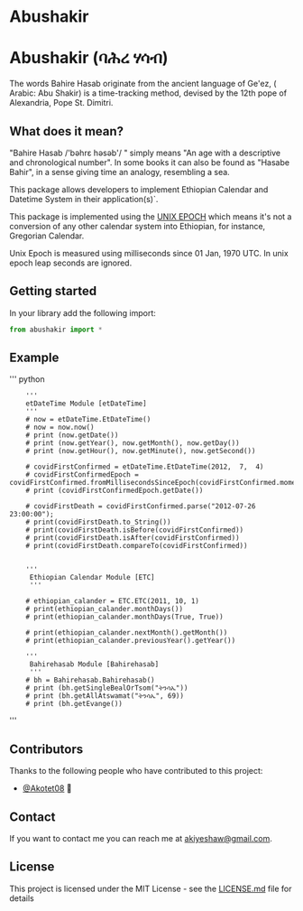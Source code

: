 # Abushakir
# Abushakir (ባሕረ ሃሳብ)

The words Bahire Hasab originate from the ancient language of Ge'ez, ( Arabic: Abu Shakir) is a
time-tracking method, devised by the 12th pope of Alexandria, Pope St. Dimitri.

## What does it mean?

"Bahire Hasab /'bəhrɛ həsəb'/  " simply means "An age with a descriptive and chronological number". In some books it can also be found as "Hasabe Bahir", in a sense giving time an analogy, resembling a sea.

This package allows developers to implement Ethiopian Calendar and Datetime System in their application(s)`.

This package is implemented using the [UNIX EPOCH](https://en.wikipedia.org/wiki/Unix_time) which
means it's not a conversion of any other calendar system into Ethiopian, for instance, Gregorian Calendar.

Unix Epoch is measured using milliseconds since 01 Jan, 1970 UTC. In unix epoch leap seconds are ignored.


## Getting started


In your library add the following import:

```python 
from abushakir import *
```
## Example

''' python 


        '''
        etDateTime Module [etDateTime]
        ''' 
        # now = etDateTime.EtDateTime()
        # now = now.now()
        # print (now.getDate())
        # print (now.getYear(), now.getMonth(), now.getDay())
        # print (now.getHour(), now.getMinute(), now.getSecond())
        
        # covidFirstConfirmed = etDateTime.EtDateTime(2012,  7,  4)
        # covidFirstConfirmedEpoch = covidFirstConfirmed.fromMillisecondsSinceEpoch(covidFirstConfirmed.moment)
        # print (covidFirstConfirmedEpoch.getDate())
        
        # covidFirstDeath = covidFirstConfirmed.parse("2012-07-26 23:00:00");
        # print(covidFirstDeath.to_String())
        # print(covidFirstDeath.isBefore(covidFirstConfirmed))
        # print(covidFirstDeath.isAfter(covidFirstConfirmed))
        # print(covidFirstDeath.compareTo(covidFirstConfirmed))
        
        
        ''' 
         Ethiopian Calendar Module [ETC]
         '''
        
        # ethiopian_calander = ETC.ETC(2011, 10, 1)
        # print(ethiopian_calander.monthDays())
        # print(ethiopian_calander.monthDays(True, True))
        
        # print(ethiopian_calander.nextMonth().getMonth())  
        # print(ethiopian_calander.previousYear().getYear())
       
        ''' 
         Bahirehasab Module [Bahirehasab]
         '''
        # bh = Bahirehasab.Bahirehasab()
        # print (bh.getSingleBealOrTsom("ትንሳኤ"))
        # print (bh.getAllAtswamat("ትንሳኤ", 69))
        # print (bh.getEvange())  
         

'''


## Contributors

Thanks to the following people who have contributed to this project:

* [@Akotet08](https://github.com/Akotet08) 📖


<!---You might want to consider using something like the [All Contributors](https://github.com/all-contributors/all-contributors) specification and its [emoji key](https://allcontributors.org/docs/en/emoji-key).--->

## Contact

If you want to contact me you can reach me at <akiyeshaw@gmail.com>.

## License
<!--- If you're not sure which open license to use see https://choosealicense.com/--->

This project is licensed under the MIT License - see the [LICENSE.md](LICENSE) file for details
